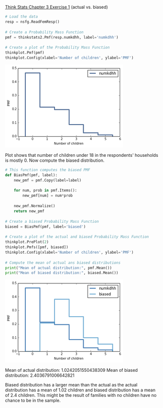 [Think Stats Chapter 3 Exercise 1](http://greenteapress.com/thinkstats2/html/thinkstats2004.html#toc31) (actual vs. biased)

```python
# Load the data
resp = nsfg.ReadFemResp()

# Create a Probability Mass Function
pmf = thinkstats2.Pmf(resp.numkdhh, label='numkdhh')

# Create a plot of the Probability Mass Function
thinkplot.Pmf(pmf)
thinkplot.Config(xlabel='Number of children', ylabel='PMF')
```

![Plot of pmf](../img/ch3_ex1_actual_pmf.png)

Plot shows that number of children under 18 in the respondents' households is mostly 0.
Now compute the biased distribution. 
```python
# This function computes the biased PMF
def BiasPmf(pmf, label):
    new_pmf = pmf.Copy(label=label)

    for num, prob in pmf.Items():
        new_pmf[num] = num*prob
        
    new_pmf.Normalize()
    return new_pmf
    
# Create a biased Probability Mass Function
biased = BiasPmf(pmf, label='biased')

# Create a plot of the actual and biased Probability Mass Function
thinkplot.PrePlot(2)
thinkplot.Pmfs([pmf, biased])
thinkplot.Config(xlabel='Number of children', ylabel='PMF')

# Compute the mean of actual ans biased distributions
print("Mean of actual distribution:", pmf.Mean()) 
print("Mean of biased distribution:", biased.Mean())
```

![Plot of biased and actual pmf](../img/ch3_ex1_biased_pmf.png)

Mean of actual distribution: 1.0242051550438309
Mean of biased distribution: 2.4036791006642821

Biased distribution has a larger mean than the actual as the actual distribution has a mean of 1.02 children and biased distribution has a mean of 2.4 children. This might be the result of families with no children have no chance to be in the sample.
